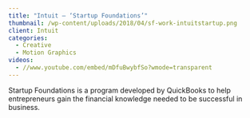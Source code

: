 ```yaml
---
title: "Intuit – ‘Startup Foundations’"
thumbnail: /wp-content/uploads/2018/04/sf-work-intuitstartup.png
client: Intuit
categories:
  - Creative
  - Motion Graphics
videos:
  - //www.youtube.com/embed/mDfuBwybfSo?wmode=transparent
---
```

<p>
 Startup Foundations is a program developed by
                              QuickBooks to help entrepreneurs gain the
                              financial knowledge needed to be successful in
                              business.
</p>

